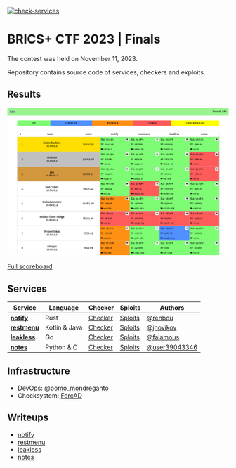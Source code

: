 [![check-services](https://github.com/C4T-BuT-S4D/ad-boilerplate/actions/workflows/check-services.yml/badge.svg?branch=master&event=push)](https://github.com/C4T-BuT-S4D/ad-boilerplate/actions/workflows/check-services.yml)

# BRICS+ CTF 2023 | Finals

The contest was held on November 11, 2023.

Repository contains source code of services, checkers and exploits.

## Results

![Top](scoreboard/top.png)

[Full scoreboard](scoreboard/full.png)

## Services

| Service                            | Language      | Checker                       | Sploits                      | Authors                                                                             |
|------------------------------------|---------------|-------------------------------|------------------------------|-------------------------------------------------------------------------------------|
| **[notify](services/notify/)**     | Rust          | [Checker](checkers/notify/)   | [Sploits](sploits/notify/)   | [@renbou](https://github.com/renbou) |
| **[restmenu](services/restmenu/)** | Kotlin & Java | [Checker](checkers/restmenu/) | [Sploits](sploits/restmenu/) | [@jnovikov](https://github.com/jnovikov)                                            |
| **[leakless](services/leakless/)** | Go            | [Checker](checkers/leakless/) | [Sploits](sploits/leakless/) | [@falamous](https://github.com/falamous)                                    |
| **[notes](services/notes/)**       | Python & C    | [Checker](checkers/notes/)    | [Sploits](sploits/notes/)    | [@user39043346](https://github.com/user39043346)                                             |

## Infrastructure

- DevOps: [@pomo_mondreganto](https://github.com/pomo-mondreganto)
- Checksystem: [ForcAD](https://github.com/pomo-mondreganto/ForcAD)

## Writeups

- [notify](/sploits/notify/)
- [restmenu](/sploits/restmenu/)
- [leakless](/sploits/leakless/)
- [notes](/sploits/notes/)
